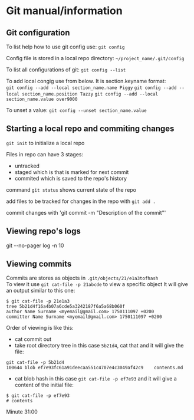 # Git manual/information  

## Git configuration  

To list help how to use git config use: `git config` 

Config file is stored in a local repo directory: `~/project_name/.git/config`  

To list all configurations of git: `git config --list`  

To add local congig use from below. It is section.keyname format:  
`git config --add --local section_name.name Piggy`
`git config --add --local section_name.position Tazzy`
`git config --add --local section_name.value over9000`

To unset a value: `git config --unset section_name.value`

## Starting a local repo and commiting changes  

`git init` to initialize a local repo  

Files in repo can have 3 stages:  
- untracked
- staged which is that is marked for next commit
- commited which is saved to the repo's history

command `git status` shows current state of the repo  

add files to be tracked for changes in the repo with `git add .`

commit changes with 'git commit -m "Description of the commit"'

## Viewing repo's logs

git --no-pager log -n 10

## Viewing commits  

Commits are stores as objects in `.git/objects/21/e1a3tofhash`  
To view it use `git cat-file -p 21abcde` to view a specific object
It will give an output similar to this one:  

```
$ git cat-file -p 21e1a3
tree 5b21d4f16a4b07a6cde5a3242187f6a5a68b060f
author Name Surname <myemail@gmail.com> 1750111097 +0200
committer Name Surname <myemail@gmail.com> 1750111097 +0200
```

Order of viewing is like this:

- cat commit out
- take root directory tree in this case `5b21d4`, cat that and it will give the file:
```
git cat-file -p 5b21d4
100644 blob ef7e93fc61a91deecaa551c4707e4c3049af42c9    contents.md
```
- cat blob hash in this case `git cat-file -p ef7e93` and it will give a content of the initial file:
```
$ git cat-file -p ef7e93
# contents
```



Minute 31:00
